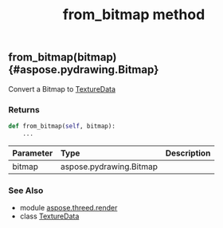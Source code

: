 ﻿---
title: from_bitmap method
second_title: Aspose.3D for Python via .NET API References
description: 
type: docs
weight: 20
url: /python-net/aspose.threed.render/texturedata/from_bitmap/
is_root: false
---

## from_bitmap(bitmap) {#aspose.pydrawing.Bitmap}

Convert a Bitmap to [TextureData](/3d/python-net/aspose.threed.render/texturedata)

### Returns 





```python
def from_bitmap(self, bitmap):
    ...
```


| Parameter | Type | Description |
| :- | :- | :- |
| bitmap | aspose.pydrawing.Bitmap |  |



### See Also
* module [aspose.threed.render](../../)
* class [TextureData](/3d/python-net/aspose.threed.render/texturedata)
